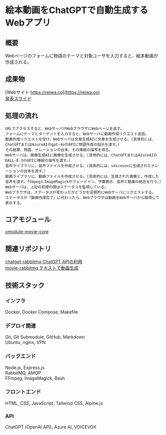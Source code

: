 # 絵本動画をChatGPTで自動生成するWebアプリ  

## 概要

Webページのフォームに物語のテーマと対象ユーザを入力すると、絵本動画が作成される。  
  
## 成果物  
[Webサイト https://reiwa.co](https://reiwa.co)  
[発表スライド](https://reiwa.co/slide.html)  


## 処理の流れ

```
URLでアクセスすると、WebサーバがWebブラウザにWebページを返す。
フォームにテーマとターゲットを入力すると、Webサーバに動画作成リクエスト送信。
動画作成リクエストを受け、Webサーバは文章生成AIに文章を生成させる。(具体的には、ChatGPTまたはAzureAIのgpt-4oのAPIに物語作成の指示を渡す。)
その結果、物語、ナレーションの台本、その挿絵の描写を得る。
Webサーバは、画像生成AIに画像を生成させる。(具体的には、ChatGPTまたはAzureAIのDALL-E-3のAPIに挿絵の描写を渡す。)
音声ライブラリに、音声ファイルを作成させる。(具体的には、voicevoxに生成されたナレーションの台本を渡す。）
動画ライブラリに、動画ファイルを作成させる。(具体的には、生成された画像と、作成した音声を渡す。ffmpegとImageMagickがフェードイン、字幕表示、音声と動画の結合を行う。)
Webサーバは、上記の処理の間はステータスを監視している。
Webブラウザは、ステータスが変わったかどうかを定期的にWebサーバにリクエストする。
ステータスが「動画作成完了」に代わったら、Webブラウザは動画をWebサーバから取得して表示する。
```

## コアモジュール  
[xmodule-movie-core](https://github.com/autoaim-jp/xmodule-movie-core)  
  
## 関連リポジトリ  
[chatgpt-rabbitmq ChatGPT APIの利用](https://github.com/autoaim-jp/chatgpt-rabbitmq)  
[movie-rabbitmq テキストで動画生成](https://github.com/autoaim-jp/movie-rabbitmq)  

  
## 技術スタック
### インフラ
Docker, Docker Compose, Makefile  

### デプロイ関連
Git, Git Submodule, GitHub, Markdown  
Ubuntu, nginx, VPN  

### バックエンド
Node.js, Express.js  
RabbitMQ, AMQP  
FFmpeg, ImageMagick, Bash   

### フロントエンド
HTML, CSS, JavaScript, Tailwind CSS, Alpine.js  

### API
ChatGPT (OpenAI API), Azure AI, VOICEVOX  

